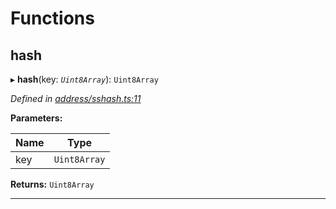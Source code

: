 

# Functions

<a id="hash"></a>

##  hash

▸ **hash**(key: *`Uint8Array`*): `Uint8Array`

*Defined in [address/sshash.ts:11](https://github.com/polkadot-js/common/blob/6907add/packages/util-crypto/src/address/sshash.ts#L11)*

**Parameters:**

| Name | Type |
| ------ | ------ |
| key | `Uint8Array` |

**Returns:** `Uint8Array`

___

